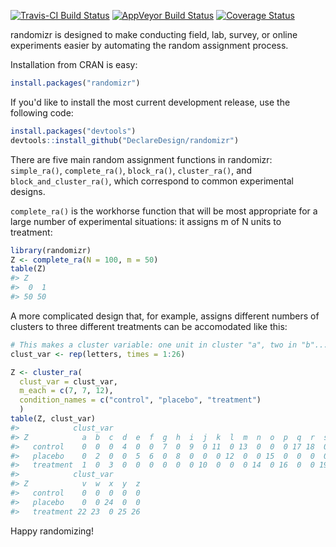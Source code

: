 
[![Travis-CI Build Status](https://travis-ci.org/DeclareDesign/randomizr.svg?branch=master)](https://travis-ci.org/DeclareDesign/randomizr) [![AppVeyor Build Status](https://ci.appveyor.com/api/projects/status/github/DeclareDesign/randomizr?branch=master&svg=true)](https://ci.appveyor.com/project/DeclareDesign/randomizr) [![Coverage Status](https://coveralls.io/repos/github/DeclareDesign/randomizr/badge.svg?branch=master)](https://coveralls.io/github/DeclareDesign/randomizr?branch=master)

randomizr is designed to make conducting field, lab, survey, or online experiments easier by automating the random assignment process.

Installation from CRAN is easy:

``` r
install.packages("randomizr")
```

If you'd like to install the most current development release, use the following code:

``` r
install.packages("devtools")
devtools::install_github("DeclareDesign/randomizr")
```

There are five main random assignment functions in randomizr: `simple_ra()`, `complete_ra()`, `block_ra()`, `cluster_ra()`, and `block_and_cluster_ra()`, which correspond to common experimental designs.

`complete_ra()` is the workhorse function that will be most appropriate for a large number of experimental situations: it assigns m of N units to treatment:

``` r
library(randomizr)
Z <- complete_ra(N = 100, m = 50)
table(Z)
#> Z
#>  0  1 
#> 50 50
```

A more complicated design that, for example, assigns different numbers of clusters to three different treatments can be accomodated like this:

``` r
# This makes a cluster variable: one unit in cluster "a", two in "b"...
clust_var <- rep(letters, times = 1:26)

Z <- cluster_ra(
  clust_var = clust_var,
  m_each = c(7, 7, 12),
  condition_names = c("control", "placebo", "treatment")
  )
table(Z, clust_var)
#>            clust_var
#> Z            a  b  c  d  e  f  g  h  i  j  k  l  m  n  o  p  q  r  s  t  u
#>   control    0  0  0  4  0  0  7  0  9  0 11  0 13  0  0  0 17 18  0  0  0
#>   placebo    0  2  0  0  5  6  0  8  0  0  0 12  0  0 15  0  0  0  0  0  0
#>   treatment  1  0  3  0  0  0  0  0  0 10  0  0  0 14  0 16  0  0 19 20 21
#>            clust_var
#> Z            v  w  x  y  z
#>   control    0  0  0  0  0
#>   placebo    0  0 24  0  0
#>   treatment 22 23  0 25 26
```

Happy randomizing!
